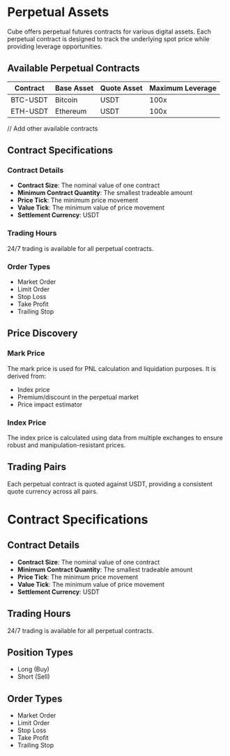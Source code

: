 # Perpetual Assets

Cube offers perpetual futures contracts for various digital assets. Each perpetual contract is designed to track the underlying spot price while providing leverage opportunities.

## Available Perpetual Contracts

| Contract | Base Asset | Quote Asset | Maximum Leverage |
|----------|------------|-------------|------------------|
| BTC-USDT | Bitcoin    | USDT        | 100x            |
| ETH-USDT | Ethereum   | USDT        | 100x            |
// Add other available contracts

## Contract Specifications

### Contract Details
- **Contract Size**: The nominal value of one contract
- **Minimum Contract Quantity**: The smallest tradeable amount
- **Price Tick**: The minimum price movement
- **Value Tick**: The minimum value of price movement
- **Settlement Currency**: USDT

### Trading Hours
24/7 trading is available for all perpetual contracts.

### Order Types
- Market Order
- Limit Order
- Stop Loss
- Take Profit
- Trailing Stop

## Price Discovery

### Mark Price
The mark price is used for PNL calculation and liquidation purposes. It is derived from:
- Index price
- Premium/discount in the perpetual market
- Price impact estimator

### Index Price
The index price is calculated using data from multiple exchanges to ensure robust and manipulation-resistant prices.

## Trading Pairs
Each perpetual contract is quoted against USDT, providing a consistent quote currency across all pairs.

# Contract Specifications

## Contract Details
- **Contract Size**: The nominal value of one contract
- **Minimum Contract Quantity**: The smallest tradeable amount
- **Price Tick**: The minimum price movement
- **Value Tick**: The minimum value of price movement
- **Settlement Currency**: USDT

## Trading Hours
24/7 trading is available for all perpetual contracts.

## Position Types
- Long (Buy)
- Short (Sell)

## Order Types
- Market Order
- Limit Order
- Stop Loss
- Take Profit
- Trailing Stop

